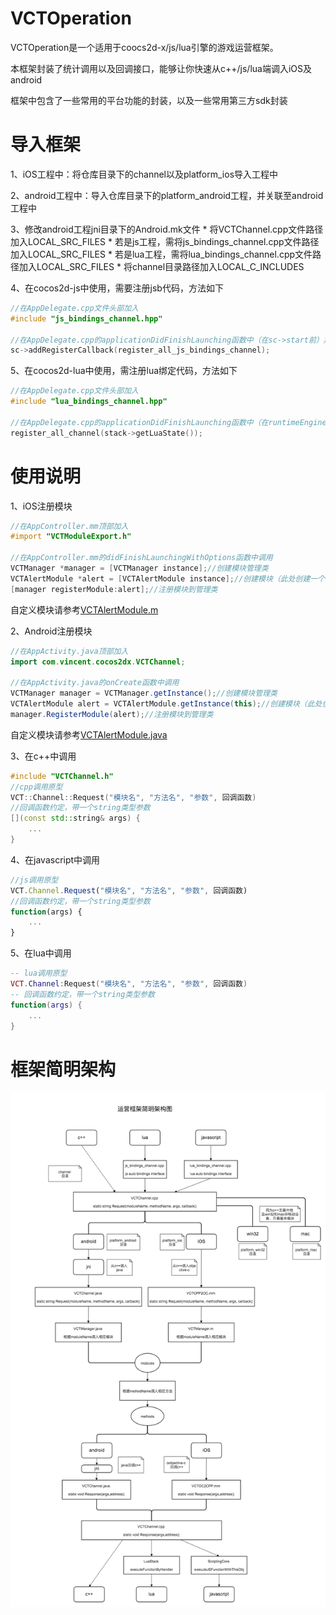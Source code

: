 # VCTOperation

VCTOperation是一个适用于coocs2d-x/js/lua引擎的游戏运营框架。<br>

本框架封装了统计调用以及回调接口，能够让你快速从c++/js/lua端调入iOS及android<br>

框架中包含了一些常用的平台功能的封装，以及一些常用第三方sdk封装
# 导入框架
1、iOS工程中：将仓库目录下的channel以及platform_ios导入工程中

2、android工程中：导入仓库目录下的platform_android工程，并关联至android工程中

3、修改android工程jni目录下的Android.mk文件
	* 将VCTChannel.cpp文件路径加入LOCAL_SRC_FILES
	* 若是js工程，需将js_bindings_channel.cpp文件路径加入LOCAL_SRC_FILES
	* 若是lua工程，需将lua_bindings_channel.cpp文件路径加入LOCAL_SRC_FILES
	* 将channel目录路径加入LOCAL_C_INCLUDES

4、在cocos2d-js中使用，需要注册jsb代码，方法如下
```cpp
//在AppDelegate.cpp文件头部加入
#include "js_bindings_channel.hpp"

//在AppDelegate.cpp的applicationDidFinishLaunching函数中（在sc->start前）加入
sc->addRegisterCallback(register_all_js_bindings_channel);
```

5、在cocos2d-lua中使用，需注册lua绑定代码，方法如下
```cpp
//在AppDelegate.cpp文件头部加入
#include "lua_bindings_channel.hpp"

//在AppDelegate.cpp的applicationDidFinishLaunching函数中（在runtimeEngine->start前）加入
register_all_channel(stack->getLuaState());
```
# 使用说明
1、iOS注册模块
```objective-c
//在AppController.mm顶部加入
#import "VCTModuleExport.h"

//在AppController.mm的didFinishLaunchingWithOptions函数中调用
VCTManager *manager = [VCTManager instance];//创建模块管理类
VCTAlertModule *alert = [VCTAlertModule instance];//创建模块（此处创建一个弹提示框的模块）
[manager registerModule:alert];//注册模块到管理类
```
自定义模块请参考[VCTAlertModule.m](https://github.com/ookcode/VCTOperation/blob/master/platform_ios/module/alertmodule/VCTAlertModule.m)<br>

2、Android注册模块
```java
//在AppActivity.java顶部加入
import com.vincent.cocos2dx.VCTChannel;

//在AppActivity.java的onCreate函数中调用
VCTManager manager = VCTManager.getInstance();//创建模块管理类
VCTAlertModule alert = VCTAlertModule.getInstance(this);//创建模块（此处创建一个弹提示框的模块）
manager.RegisterModule(alert);//注册模块到管理类
```
自定义模块请参考[VCTAlertModule.java](https://github.com/ookcode/VCTOperation/blob/master/platform_android/src/module/alertmodule/VCTAlertModule.java)<br>

3、在c++中调用
```cpp
#include "VCTChannel.h"
//cpp调用原型
VCT::Channel::Request("模块名", "方法名", "参数", 回调函数)
//回调函数约定，带一个string类型参数
[](const std::string& args) {
    ...
}
```
4、在javascript中调用
```javascript
//js调用原型
VCT.Channel.Request("模块名", "方法名", "参数", 回调函数)
//回调函数约定，带一个string类型参数
function(args) {
    ...
}
```

5、在lua中调用
```lua
-- lua调用原型
VCT.Channel:Request("模块名", "方法名", "参数", 回调函数)
-- 回调函数约定，带一个string类型参数
function(args) {
    ...
}
```
# 框架简明架构
![](https://github.com/ookcode/VCTOperation/raw/master/README/简明架构图.png)


